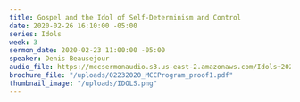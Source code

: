 ```yaml
---
title: Gospel and the Idol of Self-Determinism and Control
date: 2020-02-26 16:10:00 -05:00
series: Idols
week: 3
sermon_date: 2020-02-23 11:00:00 -05:00
speaker: Denis Beausejour
audio_file: https://mccsermonaudio.s3.us-east-2.amazonaws.com/Idols+2020/Week+3_Gospel+and+The+Idol+of+Self-Determinism+and+Control.lite.mp3
brochure_file: "/uploads/02232020_MCCProgram_proof1.pdf"
thumbnail_image: "/uploads/IDOLS.png"
---
```


